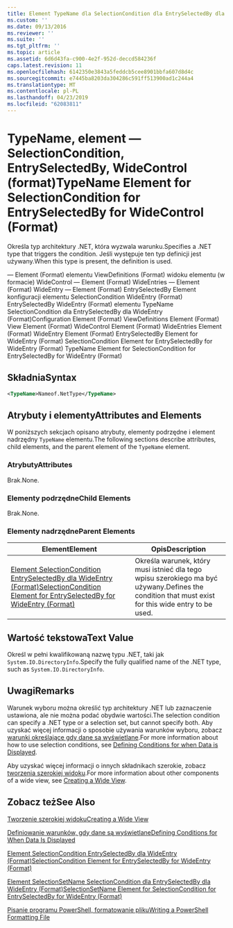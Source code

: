 ```yaml
---
title: Element TypeName dla SelectionCondition dla EntrySelectedBy dla WideControl (Format) | Dokumentacja firmy Microsoft
ms.custom: ''
ms.date: 09/13/2016
ms.reviewer: ''
ms.suite: ''
ms.tgt_pltfrm: ''
ms.topic: article
ms.assetid: 6d6d43fa-c900-4e2f-952d-deccd584236f
caps.latest.revision: 11
ms.openlocfilehash: 6142350e3843a5feddcb5cee8901bbfa607d8d4c
ms.sourcegitcommit: e7445ba8203da304286c591ff513900ad1c244a4
ms.translationtype: MT
ms.contentlocale: pl-PL
ms.lasthandoff: 04/23/2019
ms.locfileid: "62083811"
---
```

# <a name="typename-element-for-selectioncondition-for-entryselectedby-for-widecontrol-format"></a><span data-ttu-id="cb7fb-102">TypeName, element — SelectionCondition, EntrySelectedBy, WideControl (format)</span><span class="sxs-lookup"><span data-stu-id="cb7fb-102">TypeName Element for SelectionCondition for EntrySelectedBy for WideControl (Format)</span></span>

<span data-ttu-id="cb7fb-103">Określa typ architektury .NET, która wyzwala warunku.</span><span class="sxs-lookup"><span data-stu-id="cb7fb-103">Specifies a .NET type that triggers the condition.</span></span> <span data-ttu-id="cb7fb-104">Jeśli występuje ten typ definicji jest używany.</span><span class="sxs-lookup"><span data-stu-id="cb7fb-104">When this type is present, the definition is used.</span></span>

<span data-ttu-id="cb7fb-105">— Element (Format) elementu ViewDefinitions (Format) widoku elementu (w formacie) WideControl — Element (Format) WideEntries — Element (Format) WideEntry — Element (Format) EntrySelectedBy Element konfiguracji elementu SelectionCondition WideEntry (Format) EntrySelectedBy WideEntry (Format) elementu TypeName SelectionCondition dla EntrySelectedBy dla WideEntry (Format)</span><span class="sxs-lookup"><span data-stu-id="cb7fb-105">Configuration Element (Format) ViewDefinitions Element (Format) View Element (Format) WideControl Element (Format) WideEntries Element (Format) WideEntry Element (Format) EntrySelectedBy Element for WideEntry (Format) SelectionCondition Element for EntrySelectedBy for WideEntry (Format) TypeName Element for SelectionCondition for EntrySelectedBy for WideEntry (Format)</span></span>

## <a name="syntax"></a><span data-ttu-id="cb7fb-106">Składnia</span><span class="sxs-lookup"><span data-stu-id="cb7fb-106">Syntax</span></span>

```xml
<TypeName>Nameof.NetType</TypeName>
```

## <a name="attributes-and-elements"></a><span data-ttu-id="cb7fb-107">Atrybuty i elementy</span><span class="sxs-lookup"><span data-stu-id="cb7fb-107">Attributes and Elements</span></span>

<span data-ttu-id="cb7fb-108">W poniższych sekcjach opisano atrybuty, elementy podrzędne i element nadrzędny `TypeName` elementu.</span><span class="sxs-lookup"><span data-stu-id="cb7fb-108">The following sections describe attributes, child elements, and the parent element of the `TypeName` element.</span></span>

### <a name="attributes"></a><span data-ttu-id="cb7fb-109">Atrybuty</span><span class="sxs-lookup"><span data-stu-id="cb7fb-109">Attributes</span></span>

<span data-ttu-id="cb7fb-110">Brak.</span><span class="sxs-lookup"><span data-stu-id="cb7fb-110">None.</span></span>

### <a name="child-elements"></a><span data-ttu-id="cb7fb-111">Elementy podrzędne</span><span class="sxs-lookup"><span data-stu-id="cb7fb-111">Child Elements</span></span>

<span data-ttu-id="cb7fb-112">Brak.</span><span class="sxs-lookup"><span data-stu-id="cb7fb-112">None.</span></span>

### <a name="parent-elements"></a><span data-ttu-id="cb7fb-113">Elementy nadrzędne</span><span class="sxs-lookup"><span data-stu-id="cb7fb-113">Parent Elements</span></span>

|<span data-ttu-id="cb7fb-114">Element</span><span class="sxs-lookup"><span data-stu-id="cb7fb-114">Element</span></span>|<span data-ttu-id="cb7fb-115">Opis</span><span class="sxs-lookup"><span data-stu-id="cb7fb-115">Description</span></span>|
|-------------|-----------------|
|[<span data-ttu-id="cb7fb-116">Element SelectionCondition EntrySelectedBy dla WideEntry (Format)</span><span class="sxs-lookup"><span data-stu-id="cb7fb-116">SelectionCondition Element for EntrySelectedBy for WideEntry (Format)</span></span>](./selectioncondition-element-for-entryselectedby-for-widecontrol-format.md)|<span data-ttu-id="cb7fb-117">Określa warunek, który musi istnieć dla tego wpisu szerokiego ma być używany.</span><span class="sxs-lookup"><span data-stu-id="cb7fb-117">Defines the condition that must exist for this wide entry to be used.</span></span>|

## <a name="text-value"></a><span data-ttu-id="cb7fb-118">Wartość tekstowa</span><span class="sxs-lookup"><span data-stu-id="cb7fb-118">Text Value</span></span>

<span data-ttu-id="cb7fb-119">Określ w pełni kwalifikowaną nazwę typu .NET, taki jak `System.IO.DirectoryInfo`.</span><span class="sxs-lookup"><span data-stu-id="cb7fb-119">Specify the fully qualified name of the .NET type, such as `System.IO.DirectoryInfo`.</span></span>

## <a name="remarks"></a><span data-ttu-id="cb7fb-120">Uwagi</span><span class="sxs-lookup"><span data-stu-id="cb7fb-120">Remarks</span></span>

<span data-ttu-id="cb7fb-121">Warunek wyboru można określić typ architektury .NET lub zaznaczenie ustawiona, ale nie można podać obydwie wartości.</span><span class="sxs-lookup"><span data-stu-id="cb7fb-121">The selection condition can specify a .NET type or a selection set, but cannot specify both.</span></span> <span data-ttu-id="cb7fb-122">Aby uzyskać więcej informacji o sposobie używania warunków wyboru, zobacz [warunki określające gdy dane są wyświetlane](./defining-conditions-for-displaying-data.md).</span><span class="sxs-lookup"><span data-stu-id="cb7fb-122">For more information about how to use selection conditions, see [Defining Conditions for when Data is Displayed](./defining-conditions-for-displaying-data.md).</span></span>

<span data-ttu-id="cb7fb-123">Aby uzyskać więcej informacji o innych składnikach szerokie, zobacz [tworzenia szerokiej widoku](./creating-a-wide-view.md).</span><span class="sxs-lookup"><span data-stu-id="cb7fb-123">For more information about other components of a wide view, see [Creating a Wide View](./creating-a-wide-view.md).</span></span>

## <a name="see-also"></a><span data-ttu-id="cb7fb-124">Zobacz też</span><span class="sxs-lookup"><span data-stu-id="cb7fb-124">See Also</span></span>

[<span data-ttu-id="cb7fb-125">Tworzenie szerokiej widoku</span><span class="sxs-lookup"><span data-stu-id="cb7fb-125">Creating a Wide View</span></span>](./creating-a-wide-view.md)

[<span data-ttu-id="cb7fb-126">Definiowanie warunków, gdy dane są wyświetlane</span><span class="sxs-lookup"><span data-stu-id="cb7fb-126">Defining Conditions for When Data Is Displayed</span></span>](./defining-conditions-for-displaying-data.md)

[<span data-ttu-id="cb7fb-127">Element SelectionCondition EntrySelectedBy dla WideEntry (Format)</span><span class="sxs-lookup"><span data-stu-id="cb7fb-127">SelectionCondition Element for EntrySelectedBy for WideEntry (Format)</span></span>](./selectioncondition-element-for-entryselectedby-for-widecontrol-format.md)

[<span data-ttu-id="cb7fb-128">Element SelectionSetName SelectionCondition dla EntrySelectedBy dla WideEntry (Format)</span><span class="sxs-lookup"><span data-stu-id="cb7fb-128">SelectionSetName Element for SelectionCondition for EntrySelectedBy for WideEntry (Format)</span></span>](./selectionsetname-element-for-selectioncondition-for-entryselectedby-for-wideentry-format.md)

[<span data-ttu-id="cb7fb-129">Pisanie programu PowerShell, formatowanie pliku</span><span class="sxs-lookup"><span data-stu-id="cb7fb-129">Writing a PowerShell Formatting File</span></span>](./writing-a-powershell-formatting-file.md)
